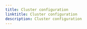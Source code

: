 ```yaml
---
title: Cluster configuration
linktitle: Cluster configuration
description: Cluster configuration
---
```


